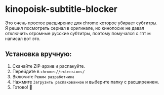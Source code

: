 # kinopoisk-subtitle-blocker
Это очень простое расширение для chrome которое убирает субтитры. Я решил посмотреть сериал в оригинале, но кинопосик не давал отключить огромные русские субтитры, поэтому помучался с гпт м написал вот это.

## Установка вручную:
1. Скачайте ZIP-архив и распакуйте.
2. Перейдите в `chrome://extensions/`
3. Включите `Режим разработчика`
4. Нажмите `Загрузить распакованное` и выберите папку с расширением.
5. Готово! 🎉
